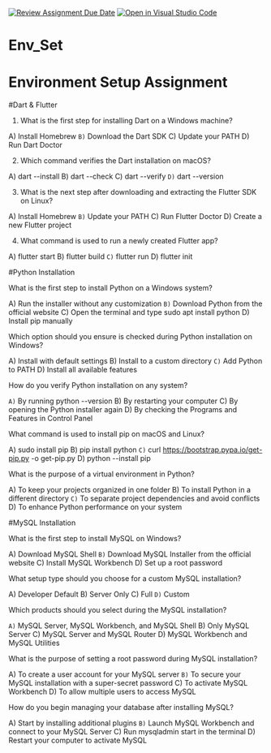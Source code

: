 [![Review Assignment Due Date](https://classroom.github.com/assets/deadline-readme-button-22041afd0340ce965d47ae6ef1cefeee28c7c493a6346c4f15d667ab976d596c.svg)](https://classroom.github.com/a/vnsr1XuU)
[![Open in Visual Studio Code](https://classroom.github.com/assets/open-in-vscode-2e0aaae1b6195c2367325f4f02e2d04e9abb55f0b24a779b69b11b9e10269abc.svg)](https://classroom.github.com/online_ide?assignment_repo_id=15641253&assignment_repo_type=AssignmentRepo)
# Env_Set

# Environment Setup Assignment

#Dart & Flutter

1. What is the first step for installing Dart on a Windows machine?

A) Install Homebrew
`B)` Download the Dart SDK
C) Update your PATH
D) Run Dart Doctor


2. Which command verifies the Dart installation on macOS?

A) dart --install
B) dart --check
C) dart --verify
`D)` dart --version


3. What is the next step after downloading and extracting the Flutter SDK on Linux?

A) Install Homebrew
`B)` Update your PATH
C) Run Flutter Doctor
D) Create a new Flutter project


4. What command is used to run a newly created Flutter app?

A) flutter start
B) flutter build
`C)` flutter run
D) flutter init


#Python Installation

What is the first step to install Python on a Windows system?

A) Run the installer without any customization
`B)` Download Python from the official website
C) Open the terminal and type sudo apt install python
D) Install pip manually

Which option should you ensure is checked during Python installation on Windows?

A) Install with default settings
B) Install to a custom directory
`C)` Add Python to PATH
D) Install all available features

How do you verify Python installation on any system?

`A)` By running python --version
B) By restarting your computer
C) By opening the Python installer again
D) By checking the Programs and Features in Control Panel

What command is used to install pip on macOS and Linux?

A) sudo install pip
B) pip install python
`C)` curl https://bootstrap.pypa.io/get-pip.py -o get-pip.py
D) python --install pip

What is the purpose of a virtual environment in Python?

A) To keep your projects organized in one folder
B) To install Python in a different directory
`C)` To separate project dependencies and avoid conflicts
D) To enhance Python performance on your system

#MySQL Installation

What is the first step to install MySQL on Windows?

A) Download MySQL Shell
`B)` Download MySQL Installer from the official website
C) Install MySQL Workbench
D) Set up a root password

What setup type should you choose for a custom MySQL installation?

A) Developer Default
B) Server Only
C) Full
`D)` Custom

Which products should you select during the MySQL installation?

`A)` MySQL Server, MySQL Workbench, and MySQL Shell
B) Only MySQL Server
C) MySQL Server and MySQL Router
D) MySQL Workbench and MySQL Utilities

What is the purpose of setting a root password during MySQL installation?

A) To create a user account for your MySQL server
`B)` To secure your MySQL installation with a super-secret password
C) To activate MySQL Workbench
D) To allow multiple users to access MySQL

How do you begin managing your database after installing MySQL?

A) Start by installing additional plugins
`B)` Launch MySQL Workbench and connect to your MySQL Server
C) Run mysqladmin start in the terminal
D) Restart your computer to activate MySQL
